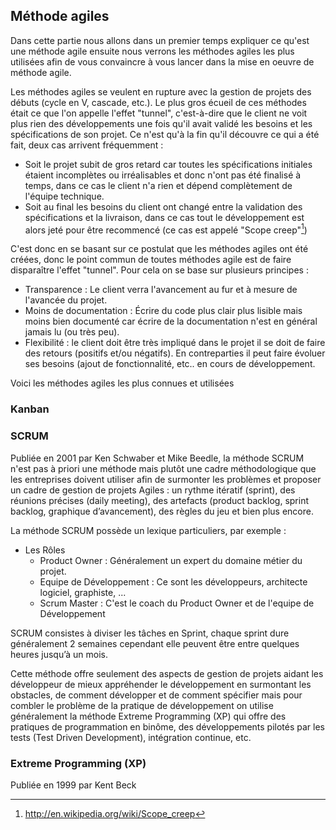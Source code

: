 ## Méthode agiles

Dans cette partie nous allons dans un premier temps expliquer ce qu'est une méthode agile ensuite nous verrons les méthodes agiles les plus utilisées afin de vous convaincre à vous lancer dans la mise en oeuvre de méthode agile.

Les méthodes agiles se veulent en rupture avec la gestion de projets des débuts (cycle en V, cascade, etc.). Le plus gros écueil de ces méthodes était ce que l'on appelle l'effet "tunnel", c'est-à-dire que le client ne voit plus rien des développements une fois qu'il avait validé les besoins  et les spécifications de son projet. Ce n'est qu'à la fin qu'il découvre ce qui a été fait, deux cas arrivent fréquemment :

* Soit le projet subit de gros retard car toutes les spécifications initiales étaient incomplètes ou irréalisables et donc n'ont pas été finalisé à temps, dans ce cas le client n'a rien et dépend complètement de l'équipe technique.
* Soit au final les besoins du client ont changé entre la validation des spécifications et la livraison, dans ce cas tout le développement est alors jeté pour être recommencé (ce cas est appelé "Scope creep"[^Scope_creep])

[^Scope_creep]: http://en.wikipedia.org/wiki/Scope_creep

C'est donc en se basant sur ce postulat que les méthodes agiles ont été créées, donc le point commun de toutes méthodes agile est de faire disparaître l'effet "tunnel". Pour cela on se base sur plusieurs principes :

- Transparence : Le client verra l'avancement au fur et à mesure de l'avancée du projet.
- Moins de documentation : Écrire du code plus clair plus lisible mais moins bien documenté car écrire de la documentation n'est en général jamais lu (ou très peu).
- Flexibilité : le client doit être très impliqué dans le projet il se doit de faire des retours (positifs et/ou négatifs). En contreparties il peut faire évoluer ses besoins (ajout de fonctionnalité, etc.. en cours de développement.

Voici les méthodes agiles les plus connues et utilisées 

### Kanban



### SCRUM

Publiée en 2001 par Ken Schwaber et Mike Beedle, la méthode SCRUM n'est pas à priori une méthode mais plutôt une cadre méthodologique que les entreprises doivent utiliser afin de surmonter les problèmes et proposer un cadre de gestion de projets Agiles : un rythme itératif (sprint), des réunions précises (daily meeting), des artefacts (product backlog, sprint backlog, graphique d’avancement), des règles du jeu et bien plus encore.

La méthode SCRUM possède un lexique particuliers, par exemple : 

* Les Rôles
  * Product Owner : Généralement un expert du domaine métier du projet.
  * Equipe de Développement : Ce sont les développeurs, architecte logiciel, graphiste, ...
  * Scrum Master : C'est le coach du Product Owner et de l'equipe de Développement

SCRUM consistes à diviser les tâches en Sprint, chaque sprint dure généralement 2 semaines cependant elle peuvent être entre quelques heures jusqu’à un mois.

Cette méthode offre seulement des aspects de gestion de projets aidant les développeur de mieux appréhender le développement en surmontant les obstacles, de comment développer et de comment spécifier mais pour combler le problème de la pratique de développement on utilise généralement la méthode Extreme Programming (XP) qui offre des pratiques de programmation en binôme, des développements pilotés par les tests (Test Driven Development), intégration continue, etc.

### Extreme Programming (XP)

Publiée en 1999 par Kent Beck
